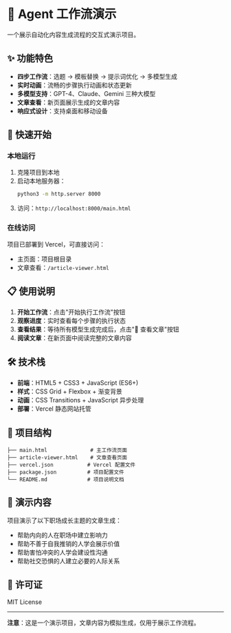 # 🤖 Agent 工作流演示

一个展示自动化内容生成流程的交互式演示项目。

## ✨ 功能特色

- **四步工作流**：选题 → 模板替换 → 提示词优化 → 多模型生成
- **实时动画**：流畅的步骤执行动画和状态更新
- **多模型支持**：GPT-4、Claude、Gemini 三种大模型
- **文章查看**：新页面展示生成的文章内容
- **响应式设计**：支持桌面和移动设备

## 🚀 快速开始

### 本地运行

1. 克隆项目到本地
2. 启动本地服务器：
   ```bash
   python3 -m http.server 8000
   ```
3. 访问：`http://localhost:8000/main.html`

### 在线访问

项目已部署到 Vercel，可直接访问：
- 主页面：项目根目录
- 文章查看：`/article-viewer.html`

## 📋 使用说明

1. **开始工作流**：点击"开始执行工作流"按钮
2. **观察进度**：实时查看每个步骤的执行状态
3. **查看结果**：等待所有模型生成完成后，点击"📖 查看文章"按钮
4. **阅读文章**：在新页面中阅读完整的文章内容

## 🛠️ 技术栈

- **前端**：HTML5 + CSS3 + JavaScript (ES6+)
- **样式**：CSS Grid + Flexbox + 渐变背景
- **动画**：CSS Transitions + JavaScript 异步处理
- **部署**：Vercel 静态网站托管

## 📁 项目结构

```
├── main.html              # 主工作流页面
├── article-viewer.html    # 文章查看页面
├── vercel.json           # Vercel 配置文件
├── package.json          # 项目配置文件
└── README.md             # 项目说明文档
```

## 🎯 演示内容

项目演示了以下职场成长主题的文章生成：
- 帮助内向的人在职场中建立影响力
- 帮助不善于自我推销的人学会展示价值
- 帮助害怕冲突的人学会建设性沟通
- 帮助社交恐惧的人建立必要的人际关系

## 📝 许可证

MIT License

---

**注意**：这是一个演示项目，文章内容为模拟生成，仅用于展示工作流程。 